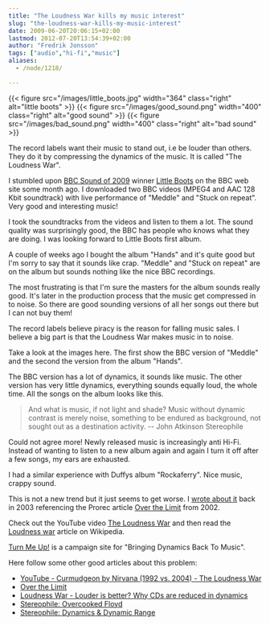 ```yaml
---
title: "The Loudness War kills my music interest"
slug: "the-loudness-war-kills-my-music-interest"
date: 2009-06-20T20:06:15+02:00
lastmod: 2012-07-20T13:54:39+02:00
author: "Fredrik Jonsson"
tags: ["audio","hi-fi","music"]
aliases:
  - /node/1218/

---
```


{{< figure src="/images/little_boots.jpg" width="364" class="right" alt="little boots" >}}
{{< figure src="/images/good_sound.png" width="400" class="right" alt="good sound" >}}
{{< figure src="/images/bad_sound.png" width="400" class="right" alt="bad sound" >}}

The record labels want their music to stand out, i.e be louder than others. They do it by compressing the dynamics of the music. It is called "The Loudness War".

I stumbled upon [BBC Sound of 2009](http://news.bbc.co.uk/2/hi/entertainment/7766442.stm) winner [Little Boots](http://www.littlebootsmusic.co.uk/) on the BBC web site some month ago. I downloaded two BBC videos (MPEG4 and AAC 128 Kbit soundtrack) with live performance of "Meddle" and "Stuck on repeat". Very good and interesting music!

I took the soundtracks from the videos and listen to them a lot. The sound quality was surprisingly good, the BBC has people who knows what they are doing. I was looking forward to Little Boots first album.

A couple of weeks ago I bought the album "Hands" and it's quite good but I'm sorry to say that it sounds like crap. "Meddle" and "Stuck on repeat" are on the album but sounds nothing like the nice BBC recordings.

The most frustrating is that I'm sure the masters for the album sounds really good. It's later in the production process that the music get compressed in to noise. So there are good sounding versions of all her songs out there but I can not buy them!

The record labels believe piracy is the reason for falling music sales. I believe a big part is that the Loudness War makes music in to noise.

Take a look at the images here. The first show the BBC version of "Meddle" and the second the version from the album "Hands".

The BBC version has a lot of dynamics, it sounds like music. The other version has very little dynamics, everything sounds equally loud, the whole time. All the songs on the album looks like this.

> And what is music, if not light and shade? Music without dynamic contrast is merely noise, something to be endured as background, not sought out as a destination activity. -- John Atkinson Stereophile

Could not agree more! Newly released music is increasingly anti Hi-Fi. Instead of wanting to listen to a new album again and again I turn it off after a few songs, my ears are exhausted.

I had a similar experience with Duffys album "Rockaferry". Nice music, crappy sound.

This is not a new trend but it just seems to get worse. I [wrote about it](/node/180) back in 2003 referencing the Prorec article [Over the Limit](http://www.prorec.com/Articles/tabid/109/EntryId/247/Over-the-Limit.aspx) from 2002.

Check out the YouTube video [The Loudness War](http://www.youtube.com/watch?v=3Gmex_4hreQ) and then read the [Loudness war](http://en.wikipedia.org/wiki/Loudness_war) article on Wikipedia.

[Turn Me Up!](http://www.turnmeup.org/) is a campaign site for "Bringing Dynamics Back To Music".

Here follow some other good articles about this problem:

* [YouTube - Curmudgeon by Nirvana (1992 vs. 2004) - The Loudness War](http://www.youtube.com/watch?v=sTBoMlsw-0I&feature=related)
* [Over the Limit](http://www.prorec.com/Articles/tabid/109/EntryId/247/Over-the-Limit.aspx)
* [Loudness War - Louder is better? Why CDs are reduced in dynamics](http://www.mk-guitar.com/blog/2008/10/07/loudness-war-louder-is-better-why-cds-are-reduced-in-dynamics/)
* [Stereophile: Overcooked Floyd](http://www.stereophile.com/asweseeit/851/)
* [Stereophile: Dynamics & Dynamic Range](http://www.stereophile.com//asweseeit/177/)

